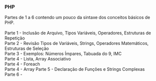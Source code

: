 ### PHP
Partes de 1 a 6 contendo um pouco da sintaxe dos conceitos básicos de PHP.<br/>
<br/>
Parte 1 - Inclusão de Arquivo, Tipos Variáveis, Operadores, Estruturas de Repetição <br/>
Parte 2 - Revisão Tipos de Variáveis, Strings, Operadores Matemáticos, Estruturas de Seleção <br/>
Parte 3 - Exemplos: Números Ímpares, Tabuada do 9, IMC <br/>
Parte 4 - Lista, Array Associativo <br/>
Parte 4 - Foreach <br/>
Parte 4 - Array
Parte 5 - Declaração de Funções e Strings Complexas <br/>
Parte 6 -
